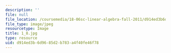 ```yaml
---
description: ''
file: null
file_location: /coursemedia/18-06sc-linear-algebra-fall-2011/d914ed3b6d9685d2b783a4f40fe46f78_1_8.jpg
file_type: image/jpeg
resourcetype: Image
title: 1_8.jpg
type: resource
uid: d914ed3b-6d96-85d2-b783-a4f40fe46f78
---
```

